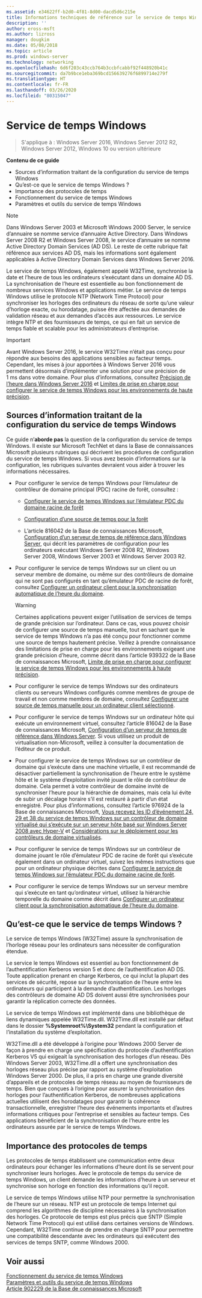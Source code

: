 ```yaml
---
ms.assetid: e34622ff-b2d0-4f81-8d00-dacd5d6c215e
title: Informations techniques de référence sur le service de temps Windows
description: ''
author: eross-msft
ms.author: lizross
manager: dougkim
ms.date: 05/08/2018
ms.topic: article
ms.prod: windows-server
ms.technology: networking
ms.openlocfilehash: 6d6f203c43ccb764b3ccbfcabbf92f448920b41c
ms.sourcegitcommit: da7b9bce1eba369bcd156639276f6899714e279f
ms.translationtype: HT
ms.contentlocale: fr-FR
ms.lasthandoff: 03/26/2020
ms.locfileid: "80315047"
---
```

# <a name="windows-time-service"></a>Service de temps Windows

>S'applique à : Windows Server 2016, Windows Server 2012 R2, Windows Server 2012, Windows 10 ou version ultérieure


**Contenu de ce guide**  
  
* Sources d’information traitant de la configuration du service de temps Windows  
* Qu’est-ce que le service de temps Windows ?  
* Importance des protocoles de temps  
* Fonctionnement du service de temps Windows   
* Paramètres et outils du service de temps Windows  
  
> [!NOTE]  
> Dans Windows Server 2003 et Microsoft Windows 2000 Server, le service d’annuaire se nomme service d’annuaire Active Directory. Dans Windows Server 2008 R2 et Windows Server 2008, le service d’annuaire se nomme Active Directory Domain Services (AD DS). Le reste de cette rubrique fait référence aux services AD DS, mais les informations sont également applicables à Active Directory Domain Services dans Windows Server 2016.  
  
Le service de temps Windows, également appelé W32Time, synchronise la date et l’heure de tous les ordinateurs s’exécutant dans un domaine AD DS. La synchronisation de l’heure est essentielle au bon fonctionnement de nombreux services Windows et applications métier. Le service de temps Windows utilise le protocole NTP (Network Time Protocol) pour synchroniser les horloges des ordinateurs du réseau de sorte qu’une valeur d’horloge exacte, ou horodatage, puisse être affectée aux demandes de validation réseau et aux demandes d’accès aux ressources. Le service intègre NTP et des fournisseurs de temps, ce qui en fait un service de temps fiable et scalable pour les administrateurs d’entreprise.
  
> [!IMPORTANT]  
> Avant Windows Server 2016, le service W32Time n’était pas conçu pour répondre aux besoins des applications sensibles au facteur temps.  Cependant, les mises à jour apportées à Windows Server 2016 vous permettent désormais d’implémenter une solution pour une précision de 1 ms dans votre domaine.  Pour plus d’informations, consultez [Précision de l’heure dans Windows Server 2016](accurate-time.md) et [Limites de prise en charge pour configurer le service de temps Windows pour les environnements de haute précision](support-boundary.md).  
  
## <a name="where-to-find-windows-time-service-configuration-information"></a><a name="BKMK_Config"></a>Sources d’information traitant de la configuration du service de temps Windows  
Ce guide n’**aborde pas** la question de la configuration du service de temps Windows. Il existe sur Microsoft TechNet et dans la Base de connaissances Microsoft plusieurs rubriques qui décrivent les procédures de configuration du service de temps Windows. Si vous avez besoin d’informations sur la configuration, les rubriques suivantes devraient vous aider à trouver les informations nécessaires.  
  
-   Pour configurer le service de temps Windows pour l’émulateur de contrôleur de domaine principal (PDC) racine de forêt, consultez :  
  
    -   [Configurer le service de temps Windows sur l’émulateur PDC du domaine racine de forêt](https://docs.microsoft.com/previous-versions/windows/it-pro/windows-server-2008-R2-and-2008/cc731191%28v=ws.10%29) 
  
    -   [Configuration d’une source de temps pour la forêt](https://docs.microsoft.com/previous-versions/windows/it-pro/windows-server-2008-r2-and-2008/cc794823%28v%3dws.10%29) 
  
    -   L’article 816042 de la Base de connaissances Microsoft, [Configuration d’un serveur de temps de référence dans Windows Server](https://go.microsoft.com/fwlink/?LinkID=60402), qui décrit les paramètres de configuration pour les ordinateurs exécutant Windows Server 2008 R2, Windows Server 2008, Windows Server 2003 et Windows Server 2003 R2.  
  
-   Pour configurer le service de temps Windows sur un client ou un serveur membre de domaine, ou même sur des contrôleurs de domaine qui ne sont pas configurés en tant qu’émulateur PDC de racine de forêt, consultez [Configurer un ordinateur client pour la synchronisation automatique de l’heure du domaine](https://docs.microsoft.com/previous-versions/windows/it-pro/windows-server-2008-r2-and-2008/cc816884%28v%3dws.10%29).  
  
    > [!WARNING]  
    > Certaines applications peuvent exiger l’utilisation de services de temps de grande précision sur l’ordinateur. Dans ce cas, vous pouvez choisir de configurer une source de temps manuelle, tout en sachant que le service de temps Windows n’a pas été conçu pour fonctionner comme une source de temps hautement précise. Veillez à prendre connaissance des limitations de prise en charge pour les environnements exigeant une grande précision d’heure, comme décrit dans l’article 939322 de la Base de connaissances Microsoft, [Limite de prise en charge pour configurer le service de temps Windows pour les environnements à haute précision](support-boundary.md).  
  
-   Pour configurer le service de temps Windows sur des ordinateurs clients ou serveurs Windows configurés comme membres de groupe de travail et non comme membres de domaine, consultez [Configurer une source de temps manuelle pour un ordinateur client sélectionné](https://docs.microsoft.com/previous-versions/windows/it-pro/windows-server-2008-r2-and-2008/cc816656%28v%3dws.10%29).  
  
-   Pour configurer le service de temps Windows sur un ordinateur hôte qui exécute un environnement virtuel, consultez l’article 816042 de la Base de connaissances Microsoft, [Configuration d’un serveur de temps de référence dans Windows Server](https://go.microsoft.com/fwlink/?LinkID=60402). Si vous utilisez un produit de virtualisation non-Microsoft, veillez à consulter la documentation de l’éditeur de ce produit.  
  
-   Pour configurer le service de temps Windows sur un contrôleur de domaine qui s’exécute dans une machine virtuelle, il est recommandé de désactiver partiellement la synchronisation de l’heure entre le système hôte et le système d’exploitation invité jouant le rôle de contrôleur de domaine. Cela permet à votre contrôleur de domaine invité de synchroniser l’heure pour la hiérarchie de domaines, mais cela lui évite de subir un décalage horaire s’il est restauré à partir d’un état enregistré. Pour plus d’informations, consultez l’article 976924 de la Base de connaissances Microsoft, [Vous recevez les ID d’événement 24, 29 et 38 du service de temps Windows sur un contrôleur de domaine virtualisé qui s’exécute sur un serveur hôte basé sur Windows Server 2008 avec Hyper-V](https://go.microsoft.com/fwlink/?LinkID=192236) et [Considérations sur le déploiement pour les contrôleurs de domaine virtualisés](https://go.microsoft.com/fwlink/?LinkID=192235).  
  
-   Pour configurer le service de temps Windows sur un contrôleur de domaine jouant le rôle d’émulateur PDC de racine de forêt qui s’exécute également dans un ordinateur virtuel, suivez les mêmes instructions que pour un ordinateur physique décrites dans [Configurer le service de temps Windows sur l’émulateur PDC du domaine racine de forêt](https://docs.microsoft.com/previous-versions/windows/it-pro/windows-server-2008-R2-and-2008/cc731191%28v=ws.10%29).  
  
-   Pour configurer le service de temps Windows sur un serveur membre qui s’exécute en tant qu’ordinateur virtuel, utilisez la hiérarchie temporelle du domaine comme décrit dans [Configurer un ordinateur client pour la synchronisation automatique de l’heure du domaine](https://docs.microsoft.com/previous-versions/windows/it-pro/windows-server-2008-r2-and-2008/cc816884%28v%3dws.10%29).  
  
## <a name="what-is-the-windows-time-service"></a><a name="BKMK_WTS"></a>Qu’est-ce que le service de temps Windows ?  
Le service de temps Windows (W32Time) assure la synchronisation de l’horloge réseau pour les ordinateurs sans nécessiter de configuration étendue.  
  
Le service le temps Windows est essentiel au bon fonctionnement de l’authentification Kerberos version 5 et donc de l’authentification AD DS. Toute application prenant en charge Kerberos, ce qui inclut la plupart des services de sécurité, repose sur la synchronisation de l’heure entre les ordinateurs qui participent à la demande d’authentification. Les horloges des contrôleurs de domaine AD DS doivent aussi être synchronisées pour garantir la réplication correcte des données.  
  
Le service de temps Windows est implémenté dans une bibliothèque de liens dynamiques appelée W32Time.dll. W32Time.dll est installé par défaut dans le dossier **%Systemroot%\System32** pendant la configuration et l’installation du système d’exploitation.  
  
W32Time.dll a été développé à l’origine pour Windows 2000 Server de façon à prendre en charge une spécification du protocole d’authentification Kerberos V5 qui exigeait la synchronisation des horloges d’un réseau. Dès Windows Server 2003, W32Time.dll a offert une synchronisation des horloges réseau plus précise par rapport au système d’exploitation Windows Server 2000. De plus, il a pris en charge une grande diversité d’appareils et de protocoles de temps réseau au moyen de fournisseurs de temps. Bien que conçues à l’origine pour assurer la synchronisation des horloges pour l’authentification Kerberos, de nombreuses applications actuelles utilisent des horodatages pour garantir la cohérence transactionnelle, enregistrer l’heure des événements importants et d’autres informations critiques pour l’entreprise et sensibles au facteur temps. Ces applications bénéficient de la synchronisation de l’heure entre les ordinateurs assurée par le service de temps Windows.  
  
## <a name="importance-of-time-protocols"></a><a name="BKMK_TimeProtocols"></a>Importance des protocoles de temps  
Les protocoles de temps établissent une communication entre deux ordinateurs pour échanger les informations d’heure dont ils se servent pour synchroniser leurs horloges. Avec le protocole de temps du service de temps Windows, un client demande les informations d’heure à un serveur et synchronise son horloge en fonction des informations qu’il reçoit.  
  
Le service de temps Windows utilise NTP pour permettre la synchronisation de l’heure sur un réseau. NTP est un protocole de temps Internet qui comprend les algorithmes de discipline nécessaires à la synchronisation des horloges. Ce protocole de temps est plus précis que SNTP (Simple Network Time Protocol) qui est utilisé dans certaines versions de Windows. Cependant, W32Time continue de prendre en charge SNTP pour permettre une compatibilité descendante avec les ordinateurs qui exécutent des services de temps SNTP, comme Windows 2000.  
  
## <a name="see-also"></a>Voir aussi  
[Fonctionnement du service de temps Windows](How-the-Windows-Time-Service-Works.md)  
[Paramètres et outils du service de temps Windows](Windows-Time-Service-Tools-and-Settings.md)  
[Article 902229 de la Base de connaissances Microsoft](https://go.microsoft.com/fwlink/?LinkId=186066)